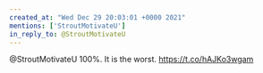 ```yaml
---
created_at: "Wed Dec 29 20:03:01 +0000 2021"
mentions: ['StroutMotivateU']
in_reply_to: @StroutMotivateU
---
```


@StroutMotivateU 100%. It is the worst. https://t.co/hAJKo3wgam